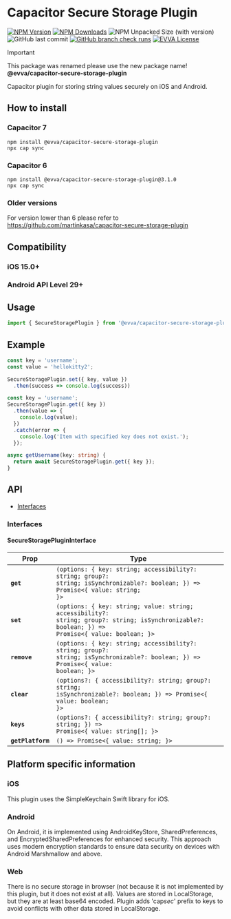 # Capacitor Secure Storage Plugin

[![NPM Version](https://img.shields.io/npm/v/%40evva%2Fcapacitor-secure-storage-plugin)](https://www.npmjs.com/package/@evva/capacitor-secure-storage-plugin)
[![NPM Downloads](https://img.shields.io/npm/dy/%40evva%2Fcapacitor-secure-storage-plugin)](https://www.npmjs.com/package/@evva/capacitor-secure-storage-plugin)
![NPM Unpacked Size (with version)](https://img.shields.io/npm/unpacked-size/%40evva%2Fcapacitor-secure-storage-plugin/latest)
![GitHub last commit](https://img.shields.io/github/last-commit/evva-sfw/capacitor-secure-storage-plugin)
[![GitHub branch check runs](https://img.shields.io/github/check-runs/evva-sfw/capacitor-secure-storage-plugin/main)]([URL](https://github.com/evva-sfw/capacitor-secure-storage-plugin/actions))
[![EVVA License](https://img.shields.io/badge/license-EVVA_License-yellow.svg?color=fce500&logo=data:image/svg+xml;base64,PCEtLSBHZW5lcmF0ZWQgYnkgSWNvTW9vbi5pbyAtLT4KPHN2ZyB2ZXJzaW9uPSIxLjEiIHhtbG5zPSJodHRwOi8vd3d3LnczLm9yZy8yMDAwL3N2ZyIgd2lkdGg9IjY0MCIgaGVpZ2h0PSIxMDI0IiB2aWV3Qm94PSIwIDAgNjQwIDEwMjQiPgo8ZyBpZD0iaWNvbW9vbi1pZ25vcmUiPgo8L2c+CjxwYXRoIGZpbGw9IiNmY2U1MDAiIGQ9Ik02MjIuNDIzIDUxMS40NDhsLTMzMS43NDYtNDY0LjU1MmgtMjg4LjE1N2wzMjkuODI1IDQ2NC41NTItMzI5LjgyNSA0NjYuNjY0aDI3NS42MTJ6Ij48L3BhdGg+Cjwvc3ZnPgo=)](LICENSE)

> [!IMPORTANT]
> This package was renamed please use the new package name! __@evva/capacitor-secure-storage-plugin__

Capacitor plugin for storing string values securely on iOS and Android.

## How to install

### Capacitor 7

```
npm install @evva/capacitor-secure-storage-plugin
npx cap sync
```

### Capacitor 6

```
npm install @evva/capacitor-secure-storage-plugin@3.1.0
npx cap sync
```

### Older versions

For version lower than 6 please refer to https://github.com/martinkasa/capacitor-secure-storage-plugin

## Compatibility

### iOS 15.0+
### Android API Level 29+

## Usage

```typescript
import { SecureStoragePlugin } from '@evva/capacitor-secure-storage-plugin';
```
## Example

```ts
const key = 'username';
const value = 'hellokitty2';

SecureStoragePlugin.set({ key, value })
  .then(success => console.log(success))
```

```ts
const key = 'username';
SecureStoragePlugin.get({ key })
  .then(value => {
    console.log(value);
  })
  .catch(error => {
    console.log('Item with specified key does not exist.');
  });
```

```ts
async getUsername(key: string) {
  return await SecureStoragePlugin.get({ key });
}
```

## API

<docgen-index>

* [Interfaces](#interfaces)

</docgen-index>

<docgen-api>
<!--Update the source file JSDoc comments and rerun docgen to update the docs below-->

### Interfaces


#### SecureStoragePluginInterface

| Prop              | Type                                                                                                                                                                 |
| ----------------- | -------------------------------------------------------------------------------------------------------------------------------------------------------------------- |
| **`get`**         | <code>(options: { key: string; accessibility?: string; group?: string; isSynchronizable?: boolean; }) =&gt; Promise&lt;{ value: string; }&gt;</code>                 |
| **`set`**         | <code>(options: { key: string; value: string; accessibility?: string; group?: string; isSynchronizable?: boolean; }) =&gt; Promise&lt;{ value: boolean; }&gt;</code> |
| **`remove`**      | <code>(options: { key: string; accessibility?: string; group?: string; isSynchronizable?: boolean; }) =&gt; Promise&lt;{ value: boolean; }&gt;</code>                |
| **`clear`**       | <code>(options?: { accessibility?: string; group?: string; isSynchronizable?: boolean; }) =&gt; Promise&lt;{ value: boolean; }&gt;</code>                            |
| **`keys`**        | <code>(options?: { accessibility?: string; group?: string; }) =&gt; Promise&lt;{ value: string[]; }&gt;</code>                                                       |
| **`getPlatform`** | <code>() =&gt; Promise&lt;{ value: string; }&gt;</code>                                                                                                              |

</docgen-api>

## Platform specific information

### iOS

This plugin uses the SimpleKeychain Swift library for iOS.

### Android

On Android, it is implemented using AndroidKeyStore, SharedPreferences, and EncryptedSharedPreferences for enhanced security. This approach uses modern encryption standards to ensure data security on devices with Android Marshmallow and above.

### Web

There is no secure storage in browser (not because it is not implemented by this plugin, but it does not exist at all). Values are stored in LocalStorage, but they are at least base64 encoded. Plugin adds 'cap*sec*' prefix to keys to avoid conflicts with other data stored in LocalStorage.
